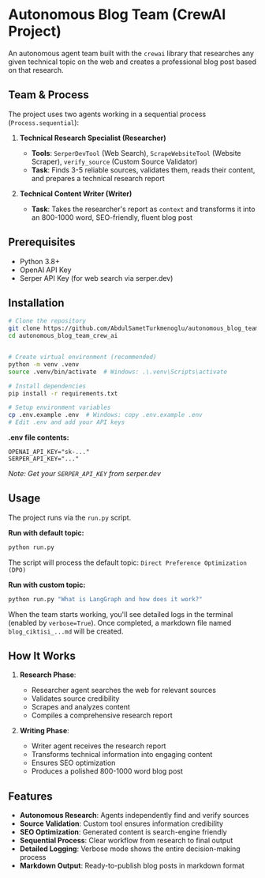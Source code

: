 # Autonomous Blog Team (CrewAI Project)

An autonomous agent team built with the `crewai` library that researches any given technical topic on the web and creates a professional blog post based on that research.

##  Team & Process

The project uses two agents working in a sequential process (`Process.sequential`):

1. **Technical Research Specialist (Researcher)**
   - **Tools**: `SerperDevTool` (Web Search), `ScrapeWebsiteTool` (Website Scraper), `verify_source` (Custom Source Validator)
   - **Task**: Finds 3-5 reliable sources, validates them, reads their content, and prepares a technical research report

2. **Technical Content Writer (Writer)**
   - **Task**: Takes the researcher's report as `context` and transforms it into an 800-1000 word, SEO-friendly, fluent blog post

##  Prerequisites

- Python 3.8+
- OpenAI API Key
- Serper API Key (for web search via serper.dev)

##  Installation
```bash
# Clone the repository
git clone https://github.com/AbdulSametTurkmenoglu/autonomous_blog_team_crew_ai.git
cd autonomous_blog_team_crew_ai


# Create virtual environment (recommended)
python -m venv .venv
source .venv/bin/activate  # Windows: .\.venv\Scripts\activate

# Install dependencies
pip install -r requirements.txt

# Setup environment variables
cp .env.example .env  # Windows: copy .env.example .env
# Edit .env and add your API keys
```

**.env file contents:**
```
OPENAI_API_KEY="sk-..."
SERPER_API_KEY="..."
```

*Note: Get your `SERPER_API_KEY` from serper.dev*

##  Usage

The project runs via the `run.py` script.

**Run with default topic:**
```bash
python run.py
```
The script will process the default topic: `Direct Preference Optimization (DPO)`

**Run with custom topic:**
```bash
python run.py "What is LangGraph and how does it work?"
```

When the team starts working, you'll see detailed logs in the terminal (enabled by `verbose=True`). Once completed, a markdown file named `blog_ciktisi_...md` will be created.


##  How It Works

1. **Research Phase**: 
   - Researcher agent searches the web for relevant sources
   - Validates source credibility
   - Scrapes and analyzes content
   - Compiles a comprehensive research report

2. **Writing Phase**:
   - Writer agent receives the research report
   - Transforms technical information into engaging content
   - Ensures SEO optimization
   - Produces a polished 800-1000 word blog post

##  Features

- **Autonomous Research**: Agents independently find and verify sources
- **Source Validation**: Custom tool ensures information credibility
- **SEO Optimization**: Generated content is search-engine friendly
- **Sequential Process**: Clear workflow from research to final output
- **Detailed Logging**: Verbose mode shows the entire decision-making process
- **Markdown Output**: Ready-to-publish blog posts in markdown format


